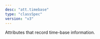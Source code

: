 ```yaml
---
desc: "att.timebase"
type: "classSpec"
version: "v3"
---
```


Attributes that record time-base information.
